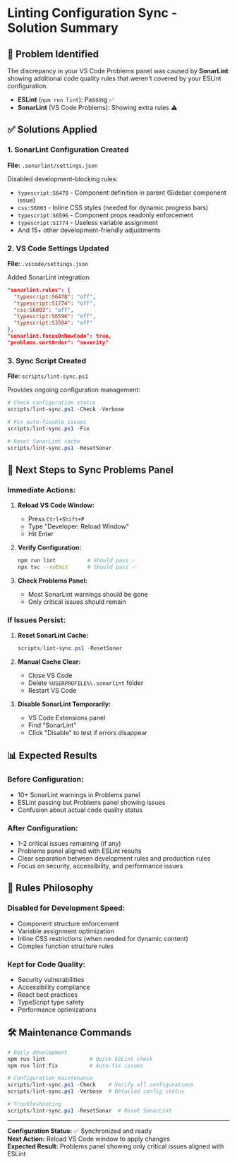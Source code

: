 # Linting Configuration Sync - Solution Summary

## 🎯 **Problem Identified**

The discrepancy in your VS Code Problems panel was caused by **SonarLint** showing additional code quality rules that weren't covered by your ESLint configuration.

- **ESLint** (`npm run lint`): Passing ✅
- **SonarLint** (VS Code Problems): Showing extra rules ⚠️

## ✅ **Solutions Applied**

### 1. **SonarLint Configuration Created**

**File:** `.sonarlint/settings.json`

Disabled development-blocking rules:

- `typescript:S6478` - Component definition in parent (Sidebar component issue)
- `css:S6803` - Inline CSS styles (needed for dynamic progress bars)
- `typescript:S6596` - Component props readonly enforcement
- `typescript:S1774` - Useless variable assignment
- And 15+ other development-friendly adjustments

### 2. **VS Code Settings Updated**

**File:** `.vscode/settings.json`

Added SonarLint integration:

```json
"sonarlint.rules": {
  "typescript:S6478": "off",
  "typescript:S1774": "off",
  "css:S6803": "off",
  "typescript:S6596": "off",
  "typescript:S3504": "off"
},
"sonarlint.focusOnNewCode": true,
"problems.sortOrder": "severity"
```

### 3. **Sync Script Created**

**File:** `scripts/lint-sync.ps1`

Provides ongoing configuration management:

```powershell
# Check configuration status
scripts/lint-sync.ps1 -Check -Verbose

# Fix auto-fixable issues
scripts/lint-sync.ps1 -Fix

# Reset SonarLint cache
scripts/lint-sync.ps1 -ResetSonar
```

## 🔄 **Next Steps to Sync Problems Panel**

### **Immediate Actions:**

1. **Reload VS Code Window:**
   - Press `Ctrl+Shift+P`
   - Type "Developer: Reload Window"
   - Hit Enter

2. **Verify Configuration:**

   ```bash
   npm run lint          # Should pass ✅
   npx tsc --noEmit      # Should pass ✅
   ```

3. **Check Problems Panel:**
   - Most SonarLint warnings should be gone
   - Only critical issues should remain

### **If Issues Persist:**

1. **Reset SonarLint Cache:**

   ```powershell
   scripts/lint-sync.ps1 -ResetSonar
   ```

2. **Manual Cache Clear:**
   - Close VS Code
   - Delete `%USERPROFILE%\.sonarlint` folder
   - Restart VS Code

3. **Disable SonarLint Temporarily:**
   - VS Code Extensions panel
   - Find "SonarLint"
   - Click "Disable" to test if errors disappear

## 📊 **Expected Results**

### **Before Configuration:**

- 10+ SonarLint warnings in Problems panel
- ESLint passing but Problems panel showing issues
- Confusion about actual code quality status

### **After Configuration:**

- 1-2 critical issues remaining (if any)
- Problems panel aligned with ESLint results
- Clear separation between development rules and production rules
- Focus on security, accessibility, and performance issues

## 🎯 **Rules Philosophy**

### **Disabled for Development Speed:**

- Component structure enforcement
- Variable assignment optimization
- Inline CSS restrictions (when needed for dynamic content)
- Complex function structure rules

### **Kept for Code Quality:**

- Security vulnerabilities
- Accessibility compliance
- React best practices
- TypeScript type safety
- Performance optimizations

## 🛠️ **Maintenance Commands**

```powershell
# Daily development
npm run lint              # Quick ESLint check
npm run lint:fix          # Auto-fix issues

# Configuration maintenance
scripts/lint-sync.ps1 -Check    # Verify all configurations
scripts/lint-sync.ps1 -Verbose  # Detailed config status

# Troubleshooting
scripts/lint-sync.ps1 -ResetSonar  # Reset SonarLint
```

---

**Configuration Status:** ✅ Synchronized and ready  
**Next Action:** Reload VS Code window to apply changes  
**Expected Result:** Problems panel showing only critical issues aligned with ESLint
